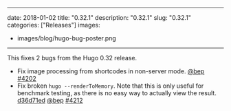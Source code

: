 
---
date: 2018-01-02
title: "0.32.1"
description: "0.32.1"
slug: "0.32.1"
categories: ["Releases"]
images:
- images/blog/hugo-bug-poster.png

---

	

This fixes 2 bugs from the Hugo 0.32 release.

* Fix image processing from shortcodes in non-server mode. [@bep](https://github.com/bep) [#4202](https://github.com/gohugoio/hugo/issues/4202)
* Fix broken `hugo --renderToMemory`.  Note that this is only useful for benchmark testing, as there is no easy way to actually view the result. [d36d71ed](https://github.com/gohugoio/hugo/commit/d36d71edd3b04df3b34edf4d108e3995a244c4f0) [@bep](https://github.com/bep) [#4212](https://github.com/gohugoio/hugo/issues/4212)




